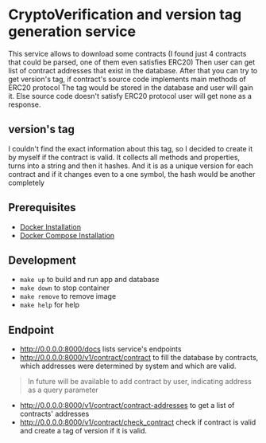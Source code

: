 # CryptoVerification and version tag generation service

This service allows to download some contracts (I found just 4 contracts that could be parsed, one of them even
satisfies ERC20)
Then user can get list of contract addresses that exist in the database.
After that you can try to get version's tag, if contract's source code implements main methods of ERC20 protocol
The tag would be stored in the database and user will gain it. Else source code doesn't satisfy ERC20 protocol user will
get none as a response.

## version's tag

I couldn't find the exact information about this tag, so I decided to create it by myself if the contract is valid. It
collects all methods and properties, turns into a string and then it hashes.
And it is as a unique version for each contract and if it changes even to a one symbol, the hash would be another
completely

## Prerequisites

* [Docker Installation](https://docs.docker.com/install/)
* [Docker Compose Installation](https://docs.docker.com/compose/install/)

## Development

* `make up` to build and run app and database
* `make down` to stop container
* `make remove` to remove image
* `make help` for help

## Endpoint

* http://0.0.0.0:8000/docs lists service's endpoints
* http://0.0.0.0:8000/v1/contract/contract to fill the database by contracts, which addresses were determined by system
  and which are valid.

> In future will be available to add contract by user, indicating address as a query parameter

* http://0.0.0.0:8000/v1/contract/contract-addresses to get a list of contracts' addresses
* http://0.0.0.0:8000/v1/contract/check_contract check if contract is valid and create a tag of version if it is valid. 

